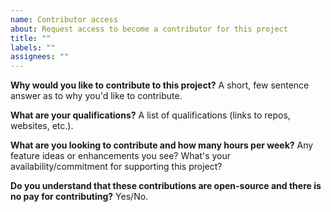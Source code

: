 ```yaml
---
name: Contributor access
about: Request access to become a contributor for this project
title: ""
labels: ""
assignees: ""
---
```


**Why would you like to contribute to this project?**
A short, few sentence answer as to why you'd like to contribute.

**What are your qualifications?**
A list of qualifications (links to repos, websites, etc.).

**What are you looking to contribute and how many hours per week?**
Any feature ideas or enhancements you see? What's your availability/commitment for supporting this project?

**Do you understand that these contributions are open-source and there is no pay for contributing?**
Yes/No.
